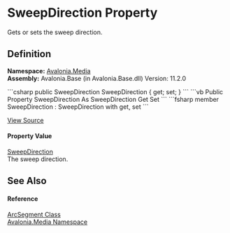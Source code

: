# SweepDirection Property


Gets or sets the sweep direction.



## Definition
**Namespace:** <a href="N_Avalonia_Media">Avalonia.Media</a>  
**Assembly:** Avalonia.Base (in Avalonia.Base.dll) Version: 11.2.0

<Tabs groupId="api-code-preview">
<TabItem value="csharp" label="C#">
```csharp
public SweepDirection SweepDirection { get; set; }
```
</TabItem>
<TabItem value="vb" label="VB">
```vb
Public Property SweepDirection As SweepDirection
	Get
	Set
```
</TabItem>
<TabItem value="fsharp" label="F#">
```fsharp
member SweepDirection : SweepDirection with get, set
```
</TabItem>
</Tabs>



<a href="https://github.com/AvaloniaUI/Avalonia/tree/master/src/Avalonia.Base/Media/ArcSegment.cs#L94" title="View the source code">View Source</a>



#### Property Value
<a href="T_Avalonia_Media_SweepDirection">SweepDirection</a>  
The sweep direction.

## See Also


#### Reference
<a href="T_Avalonia_Media_ArcSegment">ArcSegment Class</a>  
<a href="N_Avalonia_Media">Avalonia.Media Namespace</a>  

